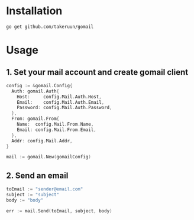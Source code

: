 # Installation
```
go get github.com/takeruun/gomail
```

# Usage
## 1. Set your mail account and create gomail client
```go
config := &gomail.Config{
  Auth: gomail.Auth{
    Host:     config.Mail.Auth.Host,
    Email:    config.Mail.Auth.Email,
    Password: config.Mail.Auth.Password,
  },
  From: gomail.From{
    Name:  config.Mail.From.Name,
    Email: config.Mail.From.Email,
  },
  Addr: config.Mail.Addr,
}

mail := gomail.New(gomailConfig)
```

## 2. Send an email
```go
toEmail := "sender@email.com"
subject := "subject"
body := "body"

err := mail.Send(toEmail, subject, body)
```